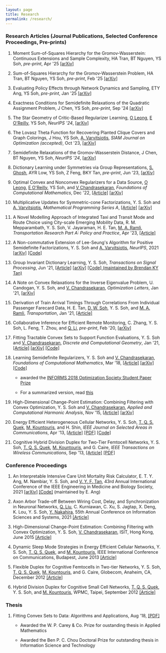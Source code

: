 ```yaml
---
layout: page
title: Research
permalink: /research/
---
```



### Research Articles (Journal Publications, Selected Conference Proceedings, Pre-prints)

1. Moment Sum-of-Squares Hierarchy for the Gromov-Wasserstein: Continuous Extensions and Sample Complexity, HA Tran, BT Nguyen, YS Soh, *pre-print*, Apr '25 <a href = "https://arxiv.org/abs/2504.14673">[arXiv]</a>

1. Sum-of-Squares Hierarchy for the Gromov-Wasserstein Problem, HA Tran, BT Nguyen, YS Soh, *pre-print*, Feb '25 <a href = "https://arxiv.org/abs/2502.09102">[arXiv]</a>

1. Evaluating Policy Effects through Network Dynamics and Sampling, ETY Ang, YS Soh, *pre-print*, Jan '25 <a href = "https://arxiv.org/abs/2501.08150">[arXiv]</a>

1. Exactness Conditions for Semidefinite Relaxations of the Quadratic Assignment Problem, J Chen, YS Soh, *pre-print*, Sep '24 <a href = "https://arxiv.org/abs/2409.08802">[arXiv]</a>

1. The Star Geometry of Critic-Based Regularizer Learning, <a href ="https://www.oscarleong.com/">O Leong</a>, <a href ="https://sites.google.com/view/eliza-oreilly/home">E O'Reilly</a>, YS Soh, *NeurIPS '24*, <a href = "https://arxiv.org/abs/2408.16852">[arXiv]</a>

1. The Lovasz Theta Function for Recovering Planted Clique Covers and Graph Colorings, J Hou, YS Soh, <a href ="https://sites.google.com/site/antoniosvarvitsiotis/">A. Varvitsiotis</a>, *SIAM Journal on Optimization (accepted)*, Oct '23, <a href = "https://arxiv.org/abs/2310.00257">[arXiv]</a>

1. Semidefinite Relaxations of the Gromov-Wasserstein Distance, J Chen, BT Nguyen, YS Soh, *NeurIPS '24*, <a href = "https://arxiv.org/pdf/2312.14572">[arXiv]</a>

1. Dictionary Learning under Symmetries via Group Representations, <a href ="https://subhro-ghosh.github.io/">S. Ghosh</a>, AYR Low, YS Soh, Z Feng, BKY Tan, *pre-print*, Jun '23, <a href = "https://arxiv.org/abs/2305.19557">[arXiv]</a>

1. Optimal Convex and Nonconvex Regularizers for a Data Source, <a href ="https://www.oscarleong.com/">O Leong</a>, <a href ="https://sites.google.com/view/eliza-oreilly/home">E O'Reilly</a>, YS Soh, and [V Chandrasekaran](http://users.cms.caltech.edu/~venkatc/), *Foundations of Computational Mathematics*, Dec '22, <a href = "https://link.springer.com/article/10.1007/s10208-025-09693-y">[Article]</a> <a href = "https://arxiv.org/abs/2212.13597">[arXiv]</a>

1. Multiplicative Updates for Symmetric-cone Factorizations, Y. S. Soh and <a href ="https://sites.google.com/site/antoniosvarvitsiotis/">A. Varvitsiotis</a>, *Mathematical Programming Series A*, <a href = "https://link.springer.com/article/10.1007/s10107-023-02015-6">[Article]</a> <a href = "https://arxiv.org/abs/2108.00740">[arXiv]</a>

1. A Novel Modelling Approach of Integrated Taxi and Transit Mode and Route Choice using City-scale Emerging Mobility Data, R. M. Mepparambath, Y. S. Soh, V. Jayaraman, H. E. Tan, <a href ="https://scholar.google.com.sg/citations?user=VXEBYUAAAAAJ&hl=en">M. A. Ramli</a>, *Transportation Research Part A: Policy and Practice*, Apr '23, <a href = "https://www.sciencedirect.com/science/article/abs/pii/S0965856423000356">[Article]</a>	

1. A Non-commutative Extension of Lee-Seung's Algorithm for Positive Semidefinite Factorizations, Y. S. Soh and <a href ="https://sites.google.com/site/antoniosvarvitsiotis/">A. Varvitsiotis</a>, *NeurIPS*, 2021 <a href = "https://arxiv.org/abs/2106.00293">[arXiv]</a> <a href = "https://github.com/yssoh/PSD_MM">[Code]</a>

1. Group Invariant Dictionary Learning, Y. S. Soh, *Transactions on Signal Processing*, Jun '21, <a href = "https://ieeexplore.ieee.org/document/9461688">[Article]</a> <a href = "https://arxiv.org/abs/2007.07550">[arXiv]</a> <a href = "https://github.com/bkytan/gidl">[Code] (maintained by Brendan KY Tan)</a>

1. A Note on Convex Relaxations for the Inverse Eigenvalue Problem, U. Candogan, Y. S. Soh, and [V. Chandrasekaran](http://users.cms.caltech.edu/~venkatc/), *Optimization Letters*, Jan '21, <a href = "https://arxiv.org/abs/1911.02225">[arXiv]</a>

1. Derivation of Train Arrival Timings Through Correlations From Individual Passenger Farecard Data, H. E. Tan, <a href ="https://istd.sutd.edu.sg/people/faculty/soh-de-wen">D. W. Soh</a>, Y. S. Soh, and <a href ="https://scholar.google.com.sg/citations?user=VXEBYUAAAAAJ&hl=en">M. A. Ramli</a>, *Transportation*, Jan '21, <a href = "https://link.springer.com/article/10.1007/s11116-021-10164-w">[Article]</a>

1. Collaborative Inference for Efficient Remote Monitoring, C. Zhang, Y. S. Soh, L. Feng, T. Zhou, and <a href ="https://blog.nus.edu.sg/qianxiaoli/">Q. Li</a>, *pre-print*, Feb '20, <a href = "https://arxiv.org/abs/2002.04759">[arXiv]</a>

1. Fitting Tractable Convex Sets to Support Function Evaluations, Y. S. Soh and [V. Chandrasekaran](http://users.cms.caltech.edu/~venkatc/), *Discrete and Computational Geometry*, Jan '21, <a href = "https://link.springer.com/article/10.1007/s00454-020-00258-0">[Article]</a> <a href = "http://arxiv.org/abs/1903.04194">[arXiv]</a> <a href = "http://github.com/yssoh/cvxreg">[Code]</a>

1. Learning Semidefinite Regularizers, Y. S. Soh and [V. Chandrasekaran](http://users.cms.caltech.edu/~venkatc/), *Foundations of Computational Mathematics*, Mar '18, <a href = "http://link.springer.com/article/10.1007/s10208-018-9386-z">[Article]</a> <a href = "http://arxiv.org/abs/1701.01207">[arXiv]</a> <a href = "https://github.com/yssoh/SDP_DL">[Code]</a>  
	
	- awarded the <a href ="http://www.informs.org/Recognizing-Excellence/Community-Prizes/Optimization-Society/Optimization-Society-Student-Paper-Prize">INFORMS 2018 Optimization Society Student Paper Prize</a>  
	
	- For a summarized version, read [this](https://github.com/yssoh/informs18_sdpdl/raw/master/informs18_sdpdl.pdf) <br/> 
	
1. High-Dimensional Change-Point Estimation: Combining Filtering with Convex Optimization, Y. S. Soh and [V. Chandrasekaran](http://users.cms.caltech.edu/~venkatc/), *Applied and Computational Harmonic Analysis*, Nov '15, <a href = "https://www.sciencedirect.com/science/article/pii/S1063520315001542">[Article]</a> <a href = "http://arxiv.org/abs/1412.3731">[arXiv]</a>
	
1. Energy Efficient Heterogeneous Cellular Networks, Y. S. Soh, [T. Q. S. Quek](https://people.sutd.edu.sg/~tonyquek), [M. Kountouris](https://www.eurecom.fr/~kountour/), and H. Shin, *IEEE Journal on Selected Areas in Communications*, Apr '13, <a href = "https://ieeexplore.ieee.org/document/6502479">[Article]</a> <a href = "papers/SQKS_JSAC13.pdf">[PDF]</a> <a href = "http://github.com/yssoh/green_hcn">[Code]</a>

1. Cognitive Hybrid Division Duplex for Two-Tier Femtocell Networks, Y. S. Soh, [T. Q. S. Quek](https://people.sutd.edu.sg/~tonyquek), [M. Kountouris](https://www.eurecom.fr/~kountour/), and G. Caire, *IEEE Transactions on Wireless Communications*, Sep '13, <a href = "https://ieeexplore.ieee.org/xpl/articleDetails.jsp?arnumber=6594782">[Article]</a> <a href = "papers/SQKC_TWC13.pdf">[PDF]</a>  
  
### Conference Proceedings

1. An Interpretable Intensive Care Unit Mortality Risk Calculator, E. T. Y. Ang, M. Nambiar, Y. S. Soh, and [V. Y. F. Tan](https://vyftan.github.io/), 43rd Annual International Conference of the IEEE Engineering in Medicine and Biology Society, 2021 [[arXiv]](https://arxiv.org/abs/2101.07426) [[Code]](https://github.com/dualinsanity007/FYP-Interpretable-ICU-Mortality-Risk-Calculator) (maintained by E. Ang)

1. Axon Arbor Trade-off Between Wiring Cost, Delay, and Synchronization in Neuronal Networks, [Q. Liu](https://www.sustech.edu.cn/en/faculties/liuquanying.html), C. Kurniawan, C. Xu, S. Jagtap, X. Deng, K. Lou, Y. S. Soh, [Y. Nakahira](https://www.ece.cmu.edu/directory/bios/nakahira-yorie.html), 55th Annual Conference on Information Sciences and Systems, 2021 [[Article]](https://ieeexplore.ieee.org/abstract/document/9400271/)

1. High-Dimensional Change-Point Estimation: Combining Filtering with Convex Optimization, Y. S. Soh, [V. Chandrasekaran](http://users.cms.caltech.edu/~venkatc/), ISIT, Hong Kong, June 2015 [[Article]](http://ieeexplore.ieee.org/xpls/abs_all.jsp?arnumber=7282435&tag=1)

1. Dynamic Sleep Mode Strategies in Energy Efficient Cellular Networks, Y. S. Soh, [T. Q. S. Quek](https://people.sutd.edu.sg/~tonyquek), and [M. Kountouris](https://www.eurecom.fr/~kountour/), IEEE International Conference on Communications, Budapest, June 2013 [[Article]](http://ieeexplore.ieee.org/xpls/abs_all.jsp?arnumber=6655024&tag=1)

1. Flexible Duplex for Cognitive Femtocells in Two-tier Networks, Y. S. Soh, [T. Q. S. Quek](https://people.sutd.edu.sg/~tonyquek), [M. Kountouris](https://www.eurecom.fr/~kountour/), and G. Caire, Globecom, Anaheim, CA, December 2012 [[Article]](http://ieeexplore.ieee.org/xpls/abs_all.jsp?arnumber=6503443)

1. Hybrid Division Duplex for Cognitive Small Cell Networks, [T. Q. S. Quek](https://people.sutd.edu.sg/~tonyquek), Y. S. Soh, and [M. Kountouris](https://www.eurecom.fr/~kountour/), WPMC, Taipei, September 2012 [[Article]](http://ieeexplore.ieee.org/xpls/abs_all.jsp?arnumber=6398710)

  
### Thesis

1. Fitting Convex Sets to Data: Algorithms and Applications, Aug '18, [[PDF]](http://thesis.library.caltech.edu/11208/1/YongSheng_Soh_2019.pdf)

	- Awarded the W. P. Carey & Co. Prize for oustanding thesis in Applied Mathematics

	- Awarded the Ben P. C. Chou Doctoral Prize for outstanding thesis in Information Science and Technology
